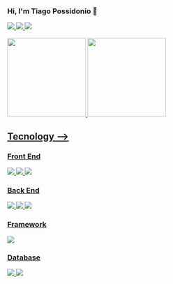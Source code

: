 ### Hi, I'm Tiago Possidonio 🖖
<div>
<a href="https://www.linkedin.com/in/tiago-possidonio/">
  <img src="https://img.shields.io/badge/LinkedIn-0077B5?style=for-the-badge&logo=linkedin&logoColor=white" target="_blak"> </a>
<a href="https://www.instagram.com/tiagoeloypossi/">
  <img src="https://img.shields.io/badge/Instagram-E4405F?style=for-the-badge&logo=instagram&logoColor=white" target="_blak"> </a>
<a href="mailto:tiagoeloypossi@gmail.com">
  <img src="https://img.shields.io/badge/Gmail-D14836?style=for-the-badge&logo=gmail&logoColor=white" target="_blak"> </a>
</div>

<br>

<div> 
  <a href="https://github.com/CheweeBR">
  <img height="180cm" src="https://github-readme-stats.vercel.app/api?username=CheweeBR&show_icons=true&theme=radical&include_allcommits=true&counts_private=true"/>
  <img height="180cm" src="https://github-readme-stats.vercel.app/api/top-langs/?username=CheweeBR&layout=compact&langs_count=16&theme=radical"/>
</div>

## Tecnology  -->

### Front End
<div style="display: inline_block">
<img src="https://img.shields.io/badge/HTML5-E34F26?style=for-the-badge&logo=html5&logoColor=white">
<img src="https://img.shields.io/badge/CSS3-1572B6?style=for-the-badge&logo=css3&logoColor=white">
<img src="https://img.shields.io/badge/JavaScript-F7DF1E?style=for-the-badge&logo=javascript&logoColor=black">

### Back End
<img src="https://img.shields.io/badge/C-00599C?style=for-the-badge&logo=c&logoColor=white">
<img src="https://img.shields.io/badge/Java-ED8B00?style=for-the-badge&logo=openjdk&logoColor=white">
<img src="https://img.shields.io/badge/Python-3776AB?style=for-the-badge&logo=python&logoColor=white">

### Framework
<img src="https://img.shields.io/badge/Express.js-404D59?style=for-the-badge">

### Database

<img src="https://img.shields.io/badge/MySQL-00000F?style=for-the-badge&logo=mysql&logoColor=white">
<img src="https://img.shields.io/badge/PostgreSQL-316192?style=for-the-badge&logo=postgresql&logoColor=white">
</div>

